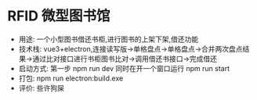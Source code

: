 # RFID 微型图书馆

- 用途: 一个小型图书借还书柜,进行图书的上架下架,借还功能
- 技术栈: vue3+electron,连接读写版->单格盘点->单格盘点->合并两次盘点结果->通过比对接口进行书柜图书比对->调用借还书接口->完成借还
- 启动方式: 第一步 npm run dev 同时在开一个窗口运行 npm run start
- 打包: npm run electron:build.exe
- 评价: 些许狗屎

